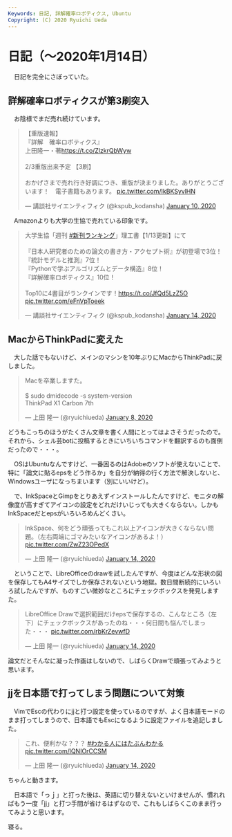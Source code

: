 ```yaml
---
Keywords: 日記, 詳解確率ロボティクス, Ubuntu
Copyright: (C) 2020 Ryuichi Ueda
---
```


# 日記（〜2020年1月14日） 

　日記を完全にさぼっていた。

## 詳解確率ロボティクスが第3刷突入

　お陰様でまだ売れ続けています。

<blockquote class="twitter-tweet" data-partner="tweetdeck"><p lang="ja" dir="ltr">【重版速報】<br>『詳解　確率ロボティクス』<br>上田隆一・著<a href="https://t.co/ZlzkrQbWyw">https://t.co/ZlzkrQbWyw</a><br><br>2/3重版出来予定 【3刷】<br><br>おかげさまで売れ行き好調につき、重版が決まりました。ありがとうございます！　電子書籍もあります。 <a href="https://t.co/IkBKSyvlHN">pic.twitter.com/IkBKSyvlHN</a></p>&mdash; 講談社サイエンティフィク (@kspub_kodansha) <a href="https://twitter.com/kspub_kodansha/status/1215486841673019392?ref_src=twsrc%5Etfw">January 10, 2020</a></blockquote>
<script async src="https://platform.twitter.com/widgets.js" charset="utf-8"></script>

　Amazonよりも大学の生協で売れている印象です。

<blockquote class="twitter-tweet" data-partner="tweetdeck"><p lang="ja" dir="ltr">大学生協「週刊 <a href="https://twitter.com/hashtag/%E6%96%B0%E5%88%8A%E3%83%A9%E3%83%B3%E3%82%AD%E3%83%B3%E3%82%B0?src=hash&amp;ref_src=twsrc%5Etfw">#新刊ランキング</a>」理工書【1/13更新】にて<br><br>『日本人研究者のための論文の書き方・アクセプト術』が初登場で3位！<br>『統計モデルと推測』7位！<br>『Pythonで学ぶアルゴリズムとデータ構造』8位！<br>『詳解確率ロボティクス』10位！<br><br>Top10に4書目がランクインです！<a href="https://t.co/JfQd5LzZ5O">https://t.co/JfQd5LzZ5O</a> <a href="https://t.co/eFnVpToeek">pic.twitter.com/eFnVpToeek</a></p>&mdash; 講談社サイエンティフィク (@kspub_kodansha) <a href="https://twitter.com/kspub_kodansha/status/1217024081930813446?ref_src=twsrc%5Etfw">January 14, 2020</a></blockquote>
<script async src="https://platform.twitter.com/widgets.js" charset="utf-8"></script>

## MacからThinkPadに変えた

　大した話でもないけど、メインのマシンを10年ぶりにMacからThinkPadに戻しました。


<blockquote class="twitter-tweet" data-partner="tweetdeck"><p lang="ja" dir="ltr">Macを卒業しますた。<br><br>$ sudo dmidecode -s system-version<br>ThinkPad X1 Carbon 7th</p>&mdash; 上田 隆一 (@ryuichiueda) <a href="https://twitter.com/ryuichiueda/status/1214846598905098240?ref_src=twsrc%5Etfw">January 8, 2020</a></blockquote>
<script async src="https://platform.twitter.com/widgets.js" charset="utf-8"></script>


どうもこっちのほうがたくさん文章を書く人間にとってはよさそうだったので。それから、シェル芸botに投稿するときにいちいちコマンドを翻訳するのも面倒だったので・・・。

　OSはUbuntuなんですけど、一番困るのはAdobeのソフトが使えないことで、特に「論文に貼るepsをどう作るか」を自分が納得の行く方法で解決しないと、Windowsユーザになっちまいます（別にいいけど）。


　で、InkSpaceとGimpをとりあえずインストールしたんですけど、モニタの解像度が高すぎてアイコンの設定をどれだけいじっても大きくならない。しかもInkSpaceだとepsがいろいろめんどくさい。

<blockquote class="twitter-tweet" data-partner="tweetdeck"><p lang="ja" dir="ltr">InkSpace、何をどう頑張ってもこれ以上アイコンが大きくならない問題。（左右両端にゴマみたいなアイコンがあるよ！） <a href="https://t.co/ZwZ23OPedX">pic.twitter.com/ZwZ23OPedX</a></p>&mdash; 上田 隆一 (@ryuichiueda) <a href="https://twitter.com/ryuichiueda/status/1217088578397696001?ref_src=twsrc%5Etfw">January 14, 2020</a></blockquote>
<script async src="https://platform.twitter.com/widgets.js" charset="utf-8"></script>


　ということで、LibreOfficeのdrawを試したんですが、今度はどんな形状の図を保存してもA4サイズでしか保存されないという地獄。数日間断続的にいろいろ試したんですが、ものすごい微妙なところにチェックボックスを発見しますた。

<blockquote class="twitter-tweet" data-partner="tweetdeck"><p lang="ja" dir="ltr">LibreOffice Drawで選択範囲だけepsで保存するの、こんなところ（左下）にチェックボックスがあったのね・・・何日間も悩んでしまった・・・ <a href="https://t.co/rbKrZevwfD">pic.twitter.com/rbKrZevwfD</a></p>&mdash; 上田 隆一 (@ryuichiueda) <a href="https://twitter.com/ryuichiueda/status/1217024950025932801?ref_src=twsrc%5Etfw">January 14, 2020</a></blockquote>
<script async src="https://platform.twitter.com/widgets.js" charset="utf-8"></script>


論文だとそんなに凝った作画はしないので、しばらくDrawで頑張ってみようと思います。

## jjを日本語で打ってしまう問題について対策

　VimでEscの代わりにjjと打つ設定を使っているのですが、よく日本語モードのまま打ってしまうので、日本語でもEscになるように設定ファイルを追記しました。

<blockquote class="twitter-tweet" data-partner="tweetdeck"><p lang="ja" dir="ltr">これ、便利かな？？？ <a href="https://twitter.com/hashtag/%E3%82%8F%E3%81%8B%E3%82%8B%E4%BA%BA%E3%81%AB%E3%81%AF%E3%81%9F%E3%81%B6%E3%82%93%E3%82%8F%E3%81%8B%E3%82%8B?src=hash&amp;ref_src=twsrc%5Etfw">#わかる人にはたぶんわかる</a> <a href="https://t.co/lQNIOrCCSM">pic.twitter.com/lQNIOrCCSM</a></p>&mdash; 上田 隆一 (@ryuichiueda) <a href="https://twitter.com/ryuichiueda/status/1217089891902709760?ref_src=twsrc%5Etfw">January 14, 2020</a></blockquote>
<script async src="https://platform.twitter.com/widgets.js" charset="utf-8"></script>


ちゃんと動きます。


　日本語で「っｊ」と打った後は、英語に切り替えないといけませんが、慣れればもう一度「jj」と打つ手間が省けるはずなので、これもしばらくこのまま行ってみようと思います。


寝る。
